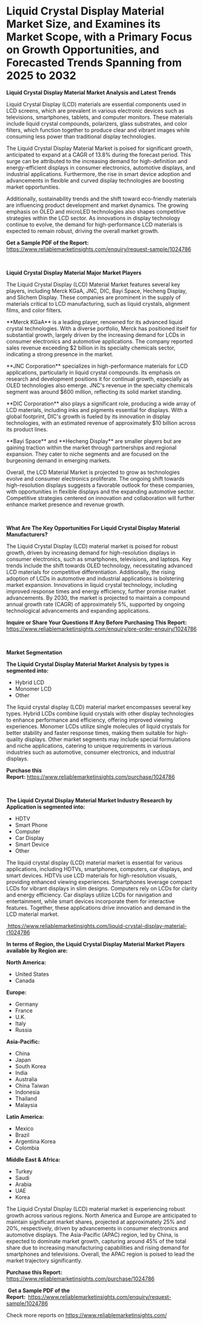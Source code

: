 <p><h1>Liquid Crystal Display Material Market Size, and Examines its Market Scope, with a Primary Focus on Growth Opportunities, and Forecasted Trends Spanning from 2025 to 2032</h1></p><p><strong>Liquid Crystal Display Material Market Analysis and Latest Trends</strong></p>
<p><p>Liquid Crystal Display (LCD) materials are essential components used in LCD screens, which are prevalent in various electronic devices such as televisions, smartphones, tablets, and computer monitors. These materials include liquid crystal compounds, polarizers, glass substrates, and color filters, which function together to produce clear and vibrant images while consuming less power than traditional display technologies.</p><p>The Liquid Crystal Display Material Market is poised for significant growth, anticipated to expand at a CAGR of 13.8% during the forecast period. This surge can be attributed to the increasing demand for high-definition and energy-efficient displays in consumer electronics, automotive displays, and industrial applications. Furthermore, the rise in smart device adoption and advancements in flexible and curved display technologies are boosting market opportunities. </p><p>Additionally, sustainability trends and the shift toward eco-friendly materials are influencing product development and market dynamics. The growing emphasis on OLED and microLED technologies also shapes competitive strategies within the LCD sector. As innovations in display technology continue to evolve, the demand for high-performance LCD materials is expected to remain robust, driving the overall market growth.</p></p>
<p><strong>Get a Sample PDF of the Report:&nbsp;</strong> <a href="https://www.reliablemarketinsights.com/enquiry/request-sample/1024786?utm_campaign=2207&utm_medium=2&utm_source=Github&utm_content=ia&utm_term=08032025&utm_id=liquid-crystal-display-material">https://www.reliablemarketinsights.com/enquiry/request-sample/1024786</a></p>
<p>&nbsp;</p>
<p><strong>Liquid Crystal Display Material Major Market Players</strong></p>
<p><p>The Liquid Crystal Display (LCD) Material Market features several key players, including Merck KGaA, JNC, DIC, Bayi Space, Hecheng Display, and Slichem Display. These companies are prominent in the supply of materials critical to LCD manufacturing, such as liquid crystals, alignment films, and color filters.</p><p>**Merck KGaA** is a leading player, renowned for its advanced liquid crystal technologies. With a diverse portfolio, Merck has positioned itself for substantial growth, largely driven by the increasing demand for LCDs in consumer electronics and automotive applications. The company reported sales revenue exceeding $2 billion in its specialty chemicals sector, indicating a strong presence in the market.</p><p>**JNC Corporation** specializes in high-performance materials for LCD applications, particularly in liquid crystal compounds. Its emphasis on research and development positions it for continual growth, especially as OLED technologies also emerge. JNC's revenue in the specialty chemicals segment was around $600 million, reflecting its solid market standing.</p><p>**DIC Corporation** also plays a significant role, producing a wide array of LCD materials, including inks and pigments essential for displays. With a global footprint, DIC's growth is fueled by its innovation in display technologies, with an estimated revenue of approximately $10 billion across its product lines.</p><p>**Bayi Space** and **Hecheng Display** are smaller players but are gaining traction within the market through partnerships and regional expansion. They cater to niche segments and are focused on the burgeoning demand in emerging markets.</p><p>Overall, the LCD Material Market is projected to grow as technologies evolve and consumer electronics proliferate. The ongoing shift towards high-resolution displays suggests a favorable outlook for these companies, with opportunities in flexible displays and the expanding automotive sector. Competitive strategies centered on innovation and collaboration will further enhance market presence and revenue growth.</p></p>
<p>&nbsp;</p>
<p><strong>What Are The Key Opportunities For Liquid Crystal Display Material Manufacturers?</strong></p>
<p><p>The Liquid Crystal Display (LCD) material market is poised for robust growth, driven by increasing demand for high-resolution displays in consumer electronics, such as smartphones, televisions, and laptops. Key trends include the shift towards OLED technology, necessitating advanced LCD materials for competitive differentiation. Additionally, the rising adoption of LCDs in automotive and industrial applications is bolstering market expansion. Innovations in liquid crystal technology, including improved response times and energy efficiency, further promise market advancements. By 2030, the market is projected to maintain a compound annual growth rate (CAGR) of approximately 5%, supported by ongoing technological advancements and expanding applications.</p></p>
<p><strong>Inquire or Share Your Questions If Any Before Purchasing This Report:</strong> <a href="https://www.reliablemarketinsights.com/enquiry/pre-order-enquiry/1024786?utm_campaign=2207&utm_medium=2&utm_source=Github&utm_content=ia&utm_term=08032025&utm_id=liquid-crystal-display-material">https://www.reliablemarketinsights.com/enquiry/pre-order-enquiry/1024786</a></p>
<p>&nbsp;</p>
<p><strong>Market Segmentation</strong></p>
<p><strong>The Liquid Crystal Display Material Market Analysis by types is segmented into:</strong></p>
<p><ul><li>Hybrid LCD</li><li>Monomer LCD</li><li>Other</li></ul></p>
<p><p>The liquid crystal display (LCD) material market encompasses several key types. Hybrid LCDs combine liquid crystals with other display technologies to enhance performance and efficiency, offering improved viewing experiences. Monomer LCDs utilize single molecules of liquid crystals for better stability and faster response times, making them suitable for high-quality displays. Other market segments may include special formulations and niche applications, catering to unique requirements in various industries such as automotive, consumer electronics, and industrial displays.</p></p>
<p><strong>Purchase this Report:&nbsp;</strong><a href="https://www.reliablemarketinsights.com/purchase/1024786?utm_campaign=2207&utm_medium=2&utm_source=Github&utm_content=ia&utm_term=08032025&utm_id=liquid-crystal-display-material">https://www.reliablemarketinsights.com/purchase/1024786</a></p>
<p>&nbsp;</p>
<p><strong>The Liquid Crystal Display Material Market Industry Research by Application is segmented into:</strong></p>
<p><ul><li>HDTV</li><li>Smart Phone</li><li>Computer</li><li>Car Display</li><li>Smart Device</li><li>Other</li></ul></p>
<p><p>The liquid crystal display (LCD) material market is essential for various applications, including HDTVs, smartphones, computers, car displays, and smart devices. HDTVs use LCD materials for high-resolution visuals, providing enhanced viewing experiences. Smartphones leverage compact LCDs for vibrant displays in slim designs. Computers rely on LCDs for clarity and energy efficiency. Car displays utilize LCDs for navigation and entertainment, while smart devices incorporate them for interactive features. Together, these applications drive innovation and demand in the LCD material market.</p></p>
<p><a href="https://www.reliablemarketinsights.com/liquid-crystal-display-material-r1024786?utm_campaign=2207&utm_medium=2&utm_source=Github&utm_content=ia&utm_term=08032025&utm_id=liquid-crystal-display-material">&nbsp;https://www.reliablemarketinsights.com/liquid-crystal-display-material-r1024786</a></p>
<p><strong>In terms of Region, the Liquid Crystal Display Material Market Players available by Region are:</strong></p>
<p>
    <p> <strong> North America: </strong>
        <ul>
            <li>United States</li>
            <li>Canada</li>
        </ul>
        </p> 
    <p> <strong> Europe: </strong>
        <ul>
            <li>Germany</li>
            <li>France</li>
            <li>U.K.</li>
            <li>Italy</li>
            <li>Russia</li>
        </ul>
        </p> 
    <p> <strong> Asia-Pacific: </strong>
        <ul>
            <li>China</li>
            <li>Japan</li>
            <li>South Korea</li>
            <li>India</li>
            <li>Australia</li>
            <li>China Taiwan</li>
            <li>Indonesia</li>
            <li>Thailand</li>
            <li>Malaysia</li>
        </ul>
        </p> 
    <p> <strong> Latin America: </strong>
        <ul>
            <li>Mexico</li>
            <li>Brazil</li>
            <li>Argentina Korea</li>
            <li>Colombia</li>
        </ul>
        </p> 
    <p> <strong> Middle East & Africa: </strong>
        <ul>
            <li>Turkey</li>
            <li>Saudi</li>
            <li>Arabia</li>
            <li>UAE</li>
            <li>Korea</li>
        </ul>
    </p>
    </p>
<p><p>The Liquid Crystal Display (LCD) material market is experiencing robust growth across various regions. North America and Europe are anticipated to maintain significant market shares, projected at approximately 25% and 20%, respectively, driven by advancements in consumer electronics and automotive displays. The Asia-Pacific (APAC) region, led by China, is expected to dominate market growth, capturing around 45% of the total share due to increasing manufacturing capabilities and rising demand for smartphones and televisions. Overall, the APAC region is poised to lead the market trajectory significantly.</p></p>
<p><strong>Purchase this Report: </strong><a href="https://www.reliablemarketinsights.com/purchase/1024786?utm_campaign=2207&utm_medium=2&utm_source=Github&utm_content=ia&utm_term=08032025&utm_id=liquid-crystal-display-material">https://www.reliablemarketinsights.com/purchase/1024786</a></p>
<p>&nbsp;<strong>Get a Sample PDF of the Report:&nbsp;&nbsp;</strong><a href="https://www.reliablemarketinsights.com/enquiry/request-sample/1024786?utm_campaign=2207&utm_medium=2&utm_source=Github&utm_content=ia&utm_term=08032025&utm_id=liquid-crystal-display-material">https://www.reliablemarketinsights.com/enquiry/request-sample/1024786</a></p>
<p><strong></strong></p>
<p>Check more reports on <a href="https://www.reliablemarketinsights.com/?utm_campaign=2207&utm_medium=2&utm_source=Github&utm_content=ia&utm_term=08032025&utm_id=liquid-crystal-display-material">https://www.reliablemarketinsights.com/</a></p>